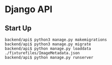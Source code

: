 # Django API 


## Start Up

    backend/api$ python3 manage.py makemigrations
    backend/api$ python3 manage.py migrate
    backend/api$ python manage.py loaddata ./fixturefiles/ImageMetadata.json
    backend/api$ python manage.py runserver
